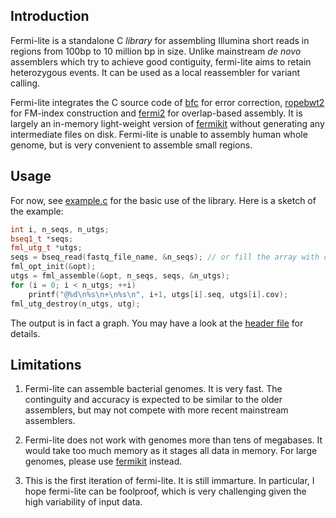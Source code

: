## Introduction

Fermi-lite is a standalone C *library* for assembling Illumina short reads in
regions from 100bp to 10 million bp in size. Unlike mainstream *de novo*
assemblers which try to achieve good contiguity, fermi-lite aims to retain
heterozygous events. It can be used as a local reassembler for variant calling.

Fermi-lite integrates the C source code of [bfc][bfc] for error correction,
[ropebwt2][rb2] for FM-index construction and [fermi2][fm2] for overlap-based
assembly. It is largely an in-memory light-weight version of [fermikit][fk]
without generating any intermediate files on disk. Fermi-lite is unable to
assembly human whole genome, but is very convenient to assemble small regions.

## Usage

For now, see [example.c][example] for the basic use of the library. Here is a
sketch of the example:
```cpp
int i, n_seqs, n_utgs;
bseq1_t *seqs;
fml_utg_t *utgs;
seqs = bseq_read(fastq_file_name, &n_seqs); // or fill the array with callers' functions
fml_opt_init(&opt);
utgs = fml_assemble(&opt, n_seqs, seqs, &n_utgs);
for (i = 0; i < n_utgs; ++i)
	printf("@%d\n%s\n+\n%s\n", i+1, utgs[i].seq, utgs[i].cov);
fml_utg_destroy(n_utgs, utg);
```
The output is in fact a graph. You may have a look at the [header file][header]
for details.

## Limitations

1. Fermi-lite can assemble bacterial genomes. It is very fast. The continguity
   and accuracy is expected to be similar to the older assemblers, but may not
   compete with more recent mainstream assemblers.

2. Fermi-lite does not work with genomes more than tens of megabases. It would
   take too much memory as it stages all data in memory. For large genomes,
   please use [fermikit][fk] instead.

3. This is the first iteration of fermi-lite. It is still immarture. In
   particular, I hope fermi-lite can be foolproof, which is very challenging
   given the high variability of input data.

[bfc]: http://github.com/lh3/bfc
[rb2]: http://github.com/lh3/ropebwt2
[fm2]: http://github.com/lh3/fermi2
[fk]: http://github.com/lh3/fermikit
[example]: https://github.com/lh3/fermi-lite/blob/master/example.c
[header]: https://github.com/lh3/fermi-lite/blob/master/fml.h
